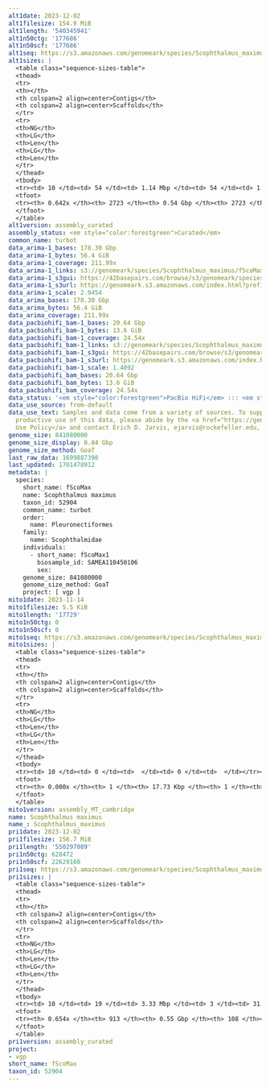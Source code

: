 ```yaml
---
alt1date: 2023-12-02
alt1filesize: 154.9 MiB
alt1length: '540345941'
alt1n50ctg: '177686'
alt1n50scf: '177686'
alt1seq: https://s3.amazonaws.com/genomeark/species/Scophthalmus_maximus/fScoMax1/assembly_curated/fScoMax1.alt.cur.20231202.fasta.gz
alt1sizes: |
  <table class="sequence-sizes-table">
  <thead>
  <tr>
  <th></th>
  <th colspan=2 align=center>Contigs</th>
  <th colspan=2 align=center>Scaffolds</th>
  </tr>
  <tr>
  <th>NG</th>
  <th>LG</th>
  <th>Len</th>
  <th>LG</th>
  <th>Len</th>
  </tr>
  </thead>
  <tbody>
  <tr><td> 10 </td><td> 54 </td><td> 1.14 Mbp </td><td> 54 </td><td> 1.14 Mbp </td></tr><tr><td> 20 </td><td> 147 </td><td> 0.73 Mbp </td><td> 147 </td><td> 0.73 Mbp </td></tr><tr><td> 30 </td><td> 292 </td><td> 475.66 Kbp </td><td> 292 </td><td> 475.66 Kbp </td></tr><tr><td> 40 </td><td> 515 </td><td> 297.12 Kbp </td><td> 515 </td><td> 297.12 Kbp </td></tr><tr style="background-color:#cccccc;"><td> 50 </td><td> 878 </td><td> 177.69 Kbp </td><td> 878 </td><td> 177.69 Kbp </td></tr><tr><td> 60 </td><td> 1624 </td><td> 64.09 Kbp </td><td> 1624 </td><td> 64.09 Kbp </td></tr><tr><td> 70 </td><td> 0 </td><td>  </td><td> 0 </td><td>  </td></tr><tr><td> 80 </td><td> 0 </td><td>  </td><td> 0 </td><td>  </td></tr><tr><td> 90 </td><td> 0 </td><td>  </td><td> 0 </td><td>  </td></tr><tr><td> 100 </td><td> 0 </td><td>  </td><td> 0 </td><td>  </td></tr></tbody>
  <tfoot>
  <tr><th> 0.642x </th><th> 2723 </th><th> 0.54 Gbp </th><th> 2723 </th><th> 0.54 Gbp </th></tr>
  </tfoot>
  </table>
alt1version: assembly_curated
assembly_status: <em style="color:forestgreen">Curated</em>
common_name: turbot
data_arima-1_bases: 178.30 Gbp
data_arima-1_bytes: 56.4 GiB
data_arima-1_coverage: 211.99x
data_arima-1_links: s3://genomeark/species/Scophthalmus_maximus/fScoMax1/genomic_data/arima/<br>
data_arima-1_s3gui: https://42basepairs.com/browse/s3/genomeark/species/Scophthalmus_maximus/fScoMax1/genomic_data/arima/
data_arima-1_s3url: https://genomeark.s3.amazonaws.com/index.html?prefix=species/Scophthalmus_maximus/fScoMax1/genomic_data/arima/
data_arima-1_scale: 2.9454
data_arima_bases: 178.30 Gbp
data_arima_bytes: 56.4 GiB
data_arima_coverage: 211.99x
data_pacbiohifi_bam-1_bases: 20.64 Gbp
data_pacbiohifi_bam-1_bytes: 13.6 GiB
data_pacbiohifi_bam-1_coverage: 24.54x
data_pacbiohifi_bam-1_links: s3://genomeark/species/Scophthalmus_maximus/fScoMax1/genomic_data/pacbio_hifi/<br>
data_pacbiohifi_bam-1_s3gui: https://42basepairs.com/browse/s3/genomeark/species/Scophthalmus_maximus/fScoMax1/genomic_data/pacbio_hifi/
data_pacbiohifi_bam-1_s3url: https://genomeark.s3.amazonaws.com/index.html?prefix=species/Scophthalmus_maximus/fScoMax1/genomic_data/pacbio_hifi/
data_pacbiohifi_bam-1_scale: 1.4092
data_pacbiohifi_bam_bases: 20.64 Gbp
data_pacbiohifi_bam_bytes: 13.6 GiB
data_pacbiohifi_bam_coverage: 24.54x
data_status: '<em style="color:forestgreen">PacBio HiFi</em> ::: <em style="color:forestgreen">Arima</em>'
data_use_source: from-default
data_use_text: Samples and data come from a variety of sources. To support fair and
  productive use of this data, please abide by the <a href="https://genome10k.soe.ucsc.edu/data-use-policies/">Data
  Use Policy</a> and contact Erich D. Jarvis, ejarvis@rockefeller.edu, with any questions.
genome_size: 841080000
genome_size_display: 0.84 Gbp
genome_size_method: GoaT
last_raw_data: 1699887398
last_updated: 1701478912
metadata: |
  species:
    short_name: fScoMax
    name: Scophthalmus maximus
    taxon_id: 52904
    common_name: turbot
    order:
      name: Pleuronectiformes
    family:
      name: Scophthalmidae
    individuals:
      - short_name: fScoMax1
        biosample_id: SAMEA110450106
        sex:
    genome_size: 841080000
    genome_size_method: GoaT
    project: [ vgp ]
mito1date: 2023-11-14
mito1filesize: 5.5 KiB
mito1length: '17729'
mito1n50ctg: 0
mito1n50scf: 0
mito1seq: https://s3.amazonaws.com/genomeark/species/Scophthalmus_maximus/fScoMax1/assembly_MT_cambridge/fScoMax1.MT.20231114.fasta.gz
mito1sizes: |
  <table class="sequence-sizes-table">
  <thead>
  <tr>
  <th></th>
  <th colspan=2 align=center>Contigs</th>
  <th colspan=2 align=center>Scaffolds</th>
  </tr>
  <tr>
  <th>NG</th>
  <th>LG</th>
  <th>Len</th>
  <th>LG</th>
  <th>Len</th>
  </tr>
  </thead>
  <tbody>
  <tr><td> 10 </td><td> 0 </td><td>  </td><td> 0 </td><td>  </td></tr><tr><td> 20 </td><td> 0 </td><td>  </td><td> 0 </td><td>  </td></tr><tr><td> 30 </td><td> 0 </td><td>  </td><td> 0 </td><td>  </td></tr><tr><td> 40 </td><td> 0 </td><td>  </td><td> 0 </td><td>  </td></tr><tr style="background-color:#cccccc;"><td> 50 </td><td> 0 </td><td style="background-color:#ff8888;">  </td><td> 0 </td><td style="background-color:#ff8888;">  </td></tr><tr><td> 60 </td><td> 0 </td><td>  </td><td> 0 </td><td>  </td></tr><tr><td> 70 </td><td> 0 </td><td>  </td><td> 0 </td><td>  </td></tr><tr><td> 80 </td><td> 0 </td><td>  </td><td> 0 </td><td>  </td></tr><tr><td> 90 </td><td> 0 </td><td>  </td><td> 0 </td><td>  </td></tr><tr><td> 100 </td><td> 0 </td><td>  </td><td> 0 </td><td>  </td></tr></tbody>
  <tfoot>
  <tr><th> 0.000x </th><th> 1 </th><th> 17.73 Kbp </th><th> 1 </th><th> 17.73 Kbp </th></tr>
  </tfoot>
  </table>
mito1version: assembly_MT_cambridge
name: Scophthalmus maximus
name_: Scophthalmus_maximus
pri1date: 2023-12-02
pri1filesize: 156.7 MiB
pri1length: '550297089'
pri1n50ctg: 628472
pri1n50scf: 22629160
pri1seq: https://s3.amazonaws.com/genomeark/species/Scophthalmus_maximus/fScoMax1/assembly_curated/fScoMax1.pri.cur.20231202.fasta.gz
pri1sizes: |
  <table class="sequence-sizes-table">
  <thead>
  <tr>
  <th></th>
  <th colspan=2 align=center>Contigs</th>
  <th colspan=2 align=center>Scaffolds</th>
  </tr>
  <tr>
  <th>NG</th>
  <th>LG</th>
  <th>Len</th>
  <th>LG</th>
  <th>Len</th>
  </tr>
  </thead>
  <tbody>
  <tr><td> 10 </td><td> 19 </td><td> 3.33 Mbp </td><td> 3 </td><td> 31.24 Mbp </td></tr><tr><td> 20 </td><td> 51 </td><td> 2.23 Mbp </td><td> 6 </td><td> 26.79 Mbp </td></tr><tr><td> 30 </td><td> 96 </td><td> 1.64 Mbp </td><td> 9 </td><td> 26.18 Mbp </td></tr><tr><td> 40 </td><td> 162 </td><td> 1.06 Mbp </td><td> 13 </td><td> 25.50 Mbp </td></tr><tr style="background-color:#cccccc;"><td> 50 </td><td> 263 </td><td style="background-color:#ff8888;"> 0.63 Mbp </td><td> 16 </td><td style="background-color:#88ff88;"> 22.63 Mbp </td></tr><tr><td> 60 </td><td> 454 </td><td> 280.11 Kbp </td><td> 20 </td><td> 20.78 Mbp </td></tr><tr><td> 70 </td><td> 0 </td><td>  </td><td> 0 </td><td>  </td></tr><tr><td> 80 </td><td> 0 </td><td>  </td><td> 0 </td><td>  </td></tr><tr><td> 90 </td><td> 0 </td><td>  </td><td> 0 </td><td>  </td></tr><tr><td> 100 </td><td> 0 </td><td>  </td><td> 0 </td><td>  </td></tr></tbody>
  <tfoot>
  <tr><th> 0.654x </th><th> 913 </th><th> 0.55 Gbp </th><th> 108 </th><th> 0.55 Gbp </th></tr>
  </tfoot>
  </table>
pri1version: assembly_curated
project:
- vgp
short_name: fScoMax
taxon_id: 52904
---
```

